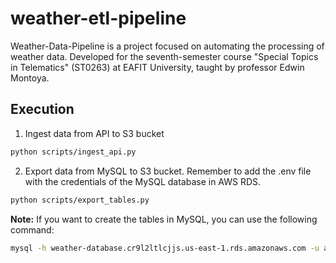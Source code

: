 # weather-etl-pipeline
Weather-Data-Pipeline is a project focused on automating the processing of weather data. Developed for the seventh-semester course "Special Topics in Telematics" (ST0263) at EAFIT University, taught by professor Edwin Montoya.

## Execution

1. Ingest data from API to S3 bucket

```bash
python scripts/ingest_api.py
```

2. Export data from MySQL to S3 bucket. Remember to add the .env file with the credentials of the MySQL database in AWS RDS.

```bash
python scripts/export_tables.py
```

**Note:** If you want to create the tables in MySQL, you can use the following command:

```bash
mysql -h weather-database.cr9l2ltlcjjs.us-east-1.rds.amazonaws.com -u admin -p <password> weather_project < sql/create_tables.sql
```


